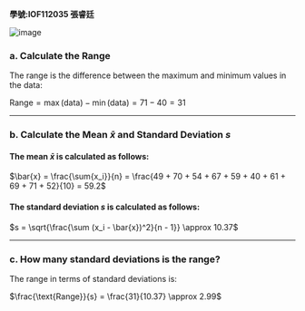 **學號:IOF112035   張睿廷**

![image](https://github.com/user-attachments/assets/176bd59a-113d-4c56-a337-bb4482814427)

### a. Calculate the Range

The range is the difference between the maximum and minimum values in the data:

$\text{Range} = \max(\text{data}) - \min(\text{data}) = 71 - 40 = 31$

---

### b. Calculate the Mean $\bar{x}$ and Standard Deviation $s$

#### The mean $\bar{x}$ is calculated as follows:

$\bar{x} = \frac{\sum{x_i}}{n} = \frac{49 + 70 + 54 + 67 + 59 + 40 + 61 + 69 + 71 + 52}{10} = 59.2$

#### The standard deviation $s$ is calculated as follows:

$s = \sqrt{\frac{\sum (x_i - \bar{x})^2}{n - 1}} \approx 10.37$

---

### c. How many standard deviations is the range?

The range in terms of standard deviations is:

$\frac{\text{Range}}{s} = \frac{31}{10.37} \approx 2.99$
